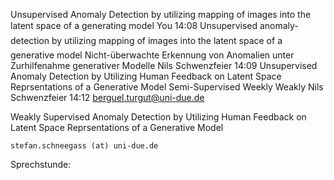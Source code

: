 Unsupervised Anomaly Detection by utilizing mapping of images into the latent space of a generating model
You
14:08
Unsupervised anomaly-detection by utilizing mapping of images into the latent space of a generative model
Nicht-überwachte Erkennung von Anomalien unter Zurhilfenahme generativer Modelle
Nils Schwenzfeier
14:09
Unsupervised Anomaly Detection by Utilizing Human Feedback on Latent Space Reprsentations of a Generative Model
Semi-Supervised
Weekly
Weakly
Nils Schwenzfeier
14:12
berguel.turgut@uni-due.de

Weakly Supervised Anomaly Detection by Utilizing Human Feedback on Latent Space Reprsentations of a Generative Model


    stefan.schneegass (at) uni-due.de
Sprechstunde: